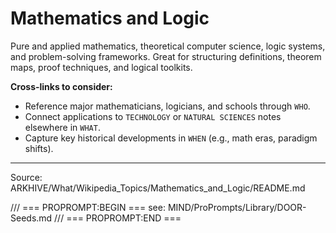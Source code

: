 # Mathematics and Logic

Pure and applied mathematics, theoretical computer science, logic systems, and problem-solving frameworks. Great for structuring definitions, theorem maps, proof techniques, and logical toolkits.

**Cross-links to consider:**
- Reference major mathematicians, logicians, and schools through `WHO`.
- Connect applications to `TECHNOLOGY` or `NATURAL SCIENCES` notes elsewhere in `WHAT`.
- Capture key historical developments in `WHEN` (e.g., math eras, paradigm shifts).

---
Source: ARKHIVE/What/Wikipedia_Topics/Mathematics_and_Logic/README.md

/// === PROPROMPT:BEGIN ===
see: MIND/ProPrompts/Library/DOOR-Seeds.md
/// === PROPROMPT:END ===
